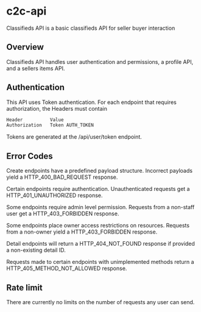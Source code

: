 # c2c-api

Classifieds API is a basic classifieds API for seller buyer interaction

## Overview

Classifieds API handles user authentication and permissions, a profile API, and a sellers items API.

## Authentication

This API uses Token authentication. For each endpoint that requires authorization, the Headers must contain

```sh
Header			Value
Authorization	Token AUTH_TOKEN
```

Tokens are generated at the /api/user/token endpoint.

## Error Codes

Create endpoints have a predefined payload structure. Incorrect payloads yield a HTTP_400_BAD_REQUEST response.

Certain endpoints require authentication. Unauthenticated requests get a HTTP_401_UNAUTHORIZED response.

Some endpoints require admin level permission. Requests from a non-staff user get a HTTP_403_FORBIDDEN response.

Some endpoints place owner access restrictions on resources. Requests from a non-owner yield a HTTP_403_FORBIDDEN response.

Detail endpoints will return a HTTP_404_NOT_FOUND response if provided a non-existing detail ID.

Requests made to certain endpoints with unimplemented methods return a HTTP_405_METHOD_NOT_ALLOWED response.

## Rate limit

There are currently no limits on the number of requests any user can send.
